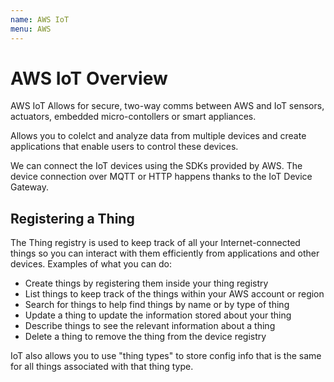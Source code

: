 ```yaml
---
name: AWS IoT
menu: AWS
---
```


# AWS IoT Overview

AWS IoT Allows for secure, two-way comms between AWS and IoT sensors, actuators, embedded micro-contollers or smart appliances.

Allows you to colelct and analyze data from multiple devices and create applications that enable users to control these devices.

We can connect the IoT devices using the SDKs provided by AWS. The device connection over MQTT or HTTP happens thanks to the IoT Device Gateway.

## Registering a Thing

The Thing registry is used to keep track of all your Internet-connected things so you can interact with them efficiently from applications and other devices. Examples of what you can do:

- Create things by registering them inside your thing registry
- List things to keep track of the things within your AWS account or region
- Search for things to help find things by name or by type of thing
- Update a thing to update the information stored about your thing
- Describe things to see the relevant information about a thing
- Delete a thing to remove the thing from the device registry

IoT also allows you to use "thing types" to store config info that is the same for all things associated with that thing type.

